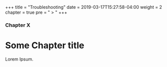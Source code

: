 +++
title = "Troubleshooting"
date = 2019-03-17T15:27:58-04:00
weight = 2
chapter = true
pre = " > "
+++

### Chapter X

# Some Chapter title

Lorem Ipsum.